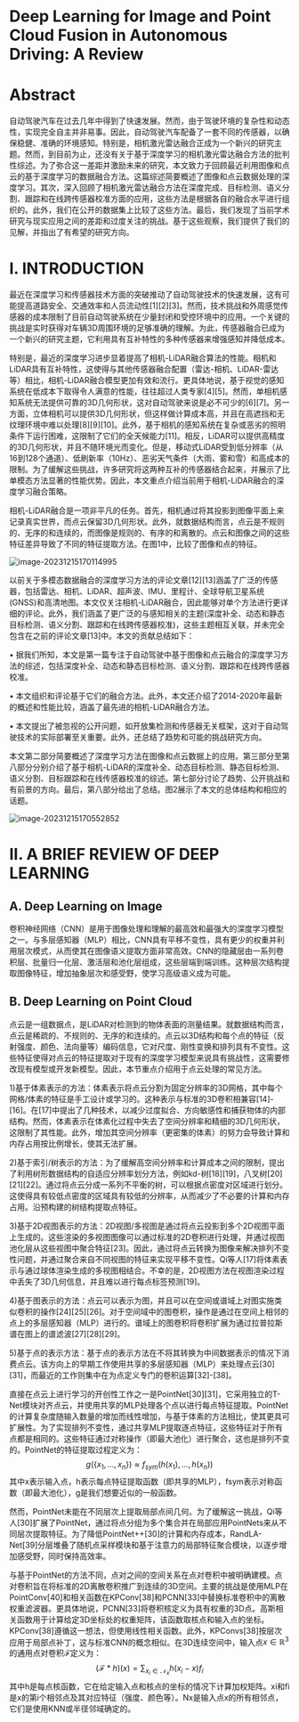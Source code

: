 # Deep Learning for Image and Point Cloud Fusion in Autonomous Driving: A Review



# Abstract

自动驾驶汽车在过去几年中得到了快速发展。然而，由于驾驶环境的复杂性和动态性，实现完全自主并非易事。因此，自动驾驶汽车配备了一套不同的传感器，以确保稳健、准确的环境感知。特别是，相机激光雷达融合正成为一个新兴的研究主题。然而，到目前为止，还没有关于基于深度学习的相机激光雷达融合方法的批判性综述。为了弥合这一差距并激励未来的研究，本文致力于回顾最近利用图像和点云的基于深度学习的数据融合方法。这篇综述简要概述了图像和点云数据处理的深度学习。其次，深入回顾了相机激光雷达融合方法在深度完成、目标检测、语义分割、跟踪和在线跨传感器校准方面的应用，这些方法是根据各自的融合水平进行组织的。此外，我们在公开的数据集上比较了这些方法。最后，我们发现了当前学术研究与现实应用之间的差距和过度关注的挑战。基于这些观察，我们提供了我们的见解，并指出了有希望的研究方向。

# I. INTRODUCTION

最近在深度学习和传感器技术方面的突破推动了自动驾驶技术的快速发展，这有可能提高道路安全、交通效率和人员流动性\[1][2][3]。然而，技术挑战和外周感觉传感器的成本限制了目前自动驾驶系统在少量封闭和受控环境中的应用。一个关键的挑战是实时获得对车辆3D周围环境的足够准确的理解。为此，传感器融合已成为一个新兴的研究主题，它利用具有互补特性的多种传感器来增强感知并降低成本。

特别是，最近的深度学习进步显着提高了相机-LiDAR融合算法的性能。相机和LiDAR具有互补特性，这使得与其他传感器融合配置（雷达-相机、LiDAR-雷达等）相比，相机-LiDAR融合模型更加有效和流行。更具体地说，基于视觉的感知系统在低成本下取得令人满意的性能，往往超过人类专家\[4][5]。然而，单相机感知系统无法提供可靠的3D几何形状，这对自动驾驶来说是必不可少的\[6][7]。另一方面，立体相机可以提供3D几何形状，但这样做计算成本高，并且在高遮挡和无纹理环境中难以处理\[8]\[9][10]。此外，基于相机的感知系统在复杂或恶劣的照明条件下运行困难，这限制了它们的全天候能力[11]。相反，LiDAR可以提供高精度的3D几何形状，并且不随环境光而变化。但是，移动式LiDAR受到低分辨率（从16到128个通道）、低刷新率（10Hz）、恶劣天气条件（大雨、雾和雪）和高成本的限制。为了缓解这些挑战，许多研究将这两种互补的传感器结合起来，并展示了比单模态方法显著的性能优势。因此，本文重点介绍当前用于相机-LiDAR融合的深度学习融合策略。

相机-LiDAR融合是一项非平凡的任务。首先，相机通过将其投影到图像平面上来记录真实世界，而点云保留3D几何形状。此外，就数据结构而言，点云是不规则的、无序的和连续的，而图像是规则的、有序的和离散的。点云和图像之间的这些特征差异导致了不同的特征提取方法。在图1中，比较了图像和点的特征。

![image-20231215170114995](C:\Users\ling\AppData\Roaming\Typora\typora-user-images\image-20231215170114995.png)

以前关于多模态数据融合的深度学习方法的评论文章\[12][13]涵盖了广泛的传感器，包括雷达、相机、LiDAR、超声波、IMU、里程计、全球导航卫星系统(GNSS)和高清地图。本文仅关注相机-LiDAR融合，因此能够对单个方法进行更详细的评论。此外，我们涵盖了更广泛的与感知相关的主题(深度补全、动态和静态目标检测、语义分割、跟踪和在线跨传感器校准)，这些主题相互关联，并未完全包含在之前的评论文章[13]中。本文的贡献总结如下：

• 据我们所知，本文是第一篇专注于自动驾驶中基于图像和点云融合的深度学习方法的综述，包括深度补全、动态和静态目标检测、语义分割、跟踪和在线跨传感器校准。

• 本文组织和评论基于它们的融合方法。此外，本文还介绍了2014-2020年最新的概述和性能比较，涵盖了最先进的相机-LiDAR融合方法。

• 本文提出了被忽视的公开问题，如开放集检测和传感器无关框架，这对于自动驾驶技术的实际部署至关重要。此外，还总结了趋势和可能的挑战研究方向。

本文第二部分简要概述了深度学习方法在图像和点云数据上的应用。第三部分至第八部分分别介绍了基于相机-LiDAR的深度补全、动态目标检测、静态目标检测、语义分割、目标跟踪和在线传感器校准的综述。第七部分讨论了趋势、公开挑战和有前景的方向。最后，第八部分给出了总结。图2展示了本文的总体结构和相应的话题。

![image-20231215170552852](C:\Users\ling\AppData\Roaming\Typora\typora-user-images\image-20231215170552852.png)

# II. A BRIEF REVIEW OF DEEP LEARNING

## A. Deep Learning on Image

卷积神经网络（CNN）是用于图像处理和理解的最高效和最强大的深度学习模型之一。与多层感知器（MLP）相比，CNN具有平移不变性，具有更少的权重并利用层次模式，从而使其在图像语义提取方面非常高效。CNN的隐藏层由一系列卷积层、批量归一化层、激活层和池化层组成，这些层端到端训练。这种层次结构提取图像特征，增加抽象层次和感受野，使学习高级语义成为可能。

## B. Deep Learning on Point Cloud

点云是一组数据点，是LiDAR对检测到的物体表面的测量结果。就数据结构而言，点云是稀疏的、不规则的、无序的和连续的。点云以3D结构和每个点的特征（反射强度、颜色、法向量等）编码信息，它对尺度、刚性变换和排列具有不变性。这些特征使得对点云的特征提取对于现有的深度学习模型来说具有挑战性，这需要修改现有模型或开发新模型。因此，本节重点介绍用于点云处理的常见方法。

1)基于体素表示的方法：体素表示将点云分割为固定分辨率的3D网格，其中每个网格/体素的特征是手工设计或学习的。这种表示与标准的3D卷积相兼容[14]-[16]。在[17]中提出了几种技术，以减少过度拟合、方向敏感性和捕获物体的内部结构。然而，体素表示在体素化过程中失去了空间分辨率和精细的3D几何形状，这限制了其性能。此外，增加其空间分辨率（更密集的体素）的努力会导致计算和内存占用按比例增长，使其无法扩展。

2)基于索引/树表示的方法：为了缓解高空间分辨率和计算成本之间的限制，提出了利用树形数据结构的自适应分辨率划分方法，例如kd-树\[18][19]，八叉树\[20]\[21][22]。通过将点云分成一系列不平衡的树，可以根据点密度对区域进行划分。这使得具有较低点密度的区域具有较低的分辨率，从而减少了不必要的计算和内存占用。沿预构建的树结构提取点特征。

3)基于2D视图表示的方法：2D视图/多视图是通过将点云投影到多个2D视图平面上生成的。这些渲染的多视图图像可以通过标准的2D卷积进行处理，并通过视图池化层从这些视图中聚合特征[23]。因此，通过将点云转换为图像来解决排列不变性问题，并通过聚合来自不同视图的特征来实现平移不变性。Qi等人[17]将体素表示与通过球体渲染生成的多视图相结合。不幸的是，2D视图方法在视图渲染过程中丢失了3D几何信息，并且难以进行每点标签预测[19]。

4)基于图表示的方法：点云可以表示为图，并且可以在空间或谱域上对图实施类似卷积的操作[24][25][26]。对于空间域中的图卷积，操作是通过在空间上相邻的点上的多层感知器（MLP）进行的。谱域上的图卷积将卷积扩展为通过拉普拉斯谱在图上的谱滤波[27][28][29]。

5)基于点的表示方法：基于点的表示方法在不将其转换为中间数据表示的情况下消费点云。该方向上的早期工作使用共享的多层感知器（MLP）来处理点云\[30][31]，而最近的工作则集中在为点定义专门的卷积运算[32]-[38]。

直接在点云上进行学习的开创性工作之一是PointNet\[30][31]，它采用独立的T-Net模块对齐点云，并使用共享的MLP处理各个点以进行每点特征提取。PointNet的计算复杂度随输入数量的增加而线性增加，与基于体素的方法相比，使其更具可扩展性。为了实现排列不变性，通过共享MLP提取逐点特征，这些特征对于所有点都是相同的。这些特征通过对称操作（即最大池化）进行聚合，这也是排列不变的。PointNet的特征提取过程定义为：
$$
g(\{x_1,...,x_n\})\approx f_{sym}(h(x_1),...,h(x_n))
$$
其中x表示输入点，h表示每点特征提取函数（即共享的MLP），fsym表示对称函数（即最大池化），g是我们想要近似的一般函数。

然而，PointNet未能在不同层次上提取局部点间几何。为了缓解这一挑战，Qi等人[30]扩展了PointNet，通过将点分组为多个集合并在局部应用PointNets来从不同层次提取特征。为了降低PointNet++[30]的计算和内存成本，RandLA-Net[39]分层堆叠了随机点采样模块和基于注意力的局部特征聚合模块，以逐步增加感受野，同时保持高效率。

与基于PointNet的方法不同，点对之间的空间关系在点对卷积中被明确建模。点对卷积旨在将标准的2D离散卷积推广到连续的3D空间。主要的挑战是使用MLP在PointConv[40]和相关函数在KPConv[38]和PCNN[33]中替换标准卷积中的离散权重滤波器。更具体地说，PCNN[33]将卷积核定义为具有权重的3D点。高斯相关函数用于计算给定3D坐标处的权重矩阵，该函数取核点和输入点的坐标。KPConv[38]遵循这一想法，但使用线性相关函数。此外，KPConvs[38]按层次应用于局部点补丁，这与标准CNN的概念相似。在3D连续空间中，输入点$x\in \mathbb{R}^3$的通用点对卷积$\mathcal{F}$定义为：
$$
(\mathcal{F}*h)(x)=\sum_{x_i\in \mathcal{N}_x}h(x_i-x)f_i
$$
其中h是每点核函数，它在给定输入点和核点的坐标的情况下计算加权矩阵。xi和fi是x的第i个相邻点及其对应特征（强度、颜色等）。Nx是输入点x的所有相邻点，它们是使用KNN或半径邻域确定的。
